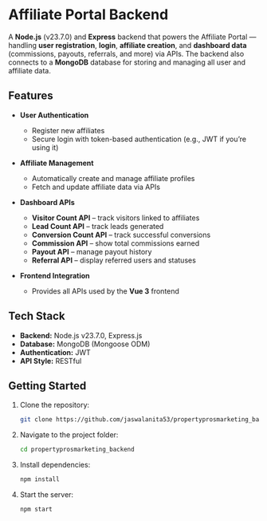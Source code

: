 # Affiliate Portal Backend

A **Node.js** (v23.7.0) and **Express** backend that powers the Affiliate Portal — handling **user registration**, **login**, **affiliate creation**, and **dashboard data** (commissions, payouts, referrals, and more) via APIs.
The backend also connects to a **MongoDB** database for storing and managing all user and affiliate data.

## Features
- **User Authentication**
  - Register new affiliates
  - Secure login with token-based authentication (e.g., JWT if you’re using it)

- **Affiliate Management**
  - Automatically create and manage affiliate profiles
  - Fetch and update affiliate data via APIs

- **Dashboard APIs**
  - **Visitor Count API** – track visitors linked to affiliates
  - **Lead Count API** – track leads generated
  - **Conversion Count API** – track successful conversions
  - **Commission API** – show total commissions earned
  - **Payout API** – manage payout history
  - **Referral API** – display referred users and statuses

- **Frontend Integration**
  - Provides all APIs used by the **Vue 3** frontend

## Tech Stack
- **Backend:** Node.js v23.7.0, Express.js
- **Database:** MongoDB (Mongoose ODM)
- **Authentication:** JWT
- **API Style:** RESTful

## Getting Started
1. Clone the repository:
   ```bash
   git clone https://github.com/jaswalanita53/propertyprosmarketing_backend.git
   ```
2. Navigate to the project folder:
   ```bash
   cd propertyprosmarketing_backend
   ```
3. Install dependencies:
   ```bash
   npm install
   ```

4. Start the server:
   ```bash
   npm start
   ```
